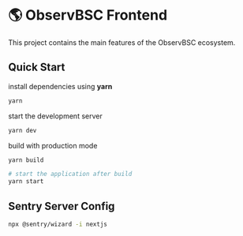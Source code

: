 # 🌎 ObservBSC Frontend

This project contains the main features of the ObservBSC ecosystem.

## Quick Start

install dependencies using **yarn**

```sh
yarn
```

start the development server
```sh
yarn dev
```

build with production mode
```sh
yarn build

# start the application after build
yarn start
```

## Sentry Server Config

```sh
npx @sentry/wizard -i nextjs
```
